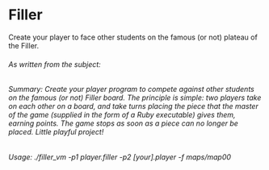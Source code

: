 # Filler
Create your player to face other students on the famous (or not) plateau of the Filler.

###### As written from the subject:

###### Summary: Create your player program to compete against other students on the famous (or not) Filler board. The principle is simple: two players take on each other on a board, and take turns placing the piece that the master of the game (supplied in the form of a Ruby executable) gives them, earning points. The game stops as soon as a piece can no longer be placed. Little playful project!

###### Usage: ./filler_vm -p1 player.filler -p2 [your].player -f maps/map00
